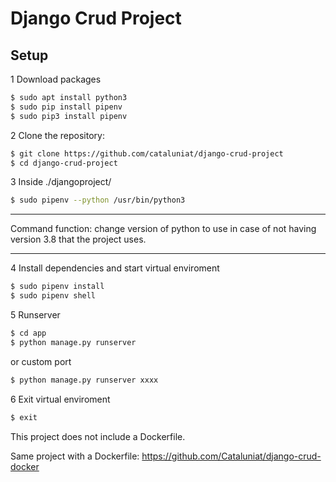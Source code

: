 
# Django Crud Project

## Setup

1 Download packages
```sh 
$ sudo apt install python3
$ sudo pip install pipenv
$ sudo pip3 install pipenv
```

2 Clone the repository:
```sh 
$ git clone https://github.com/cataluniat/django-crud-project
$ cd django-crud-project
```
3 Inside ./djangoproject/

```sh 
$ sudo pipenv --python /usr/bin/python3
```
*******
Command function: change version of python to use in case of not having version 3.8 that the project uses.
******* 
4 Install dependencies and start virtual enviroment
```sh
$ sudo pipenv install
$ sudo pipenv shell
```
5 Runserver
```sh 
$ cd app
$ python manage.py runserver  
```
or custom port
```sh 
$ python manage.py runserver xxxx
```
6 Exit virtual enviroment 
```sh 
$ exit
```

This project does not include a Dockerfile.

Same project with a Dockerfile:
https://github.com/Cataluniat/django-crud-docker
